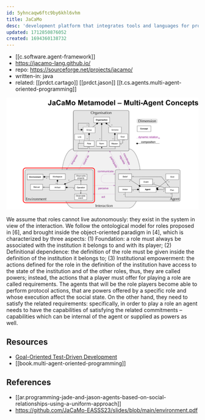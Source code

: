 ```yaml
---
id: 5yhncaqw6ftc9by6khl6vhm
title: JaCaMo
desc: 'development platform that integrates tools and languages for programming the following dimensions of Multi-Agent Systems: agents, environment, and organisation.JaCaMo platform addresses applications demanding autonomy, decentralisation, coordination, and openness.'
updated: 1712850876052
created: 1694360138732
---
```



- [[c.software.agent-framework]]
- https://jacamo-lang.github.io/
- repo: https://sourceforge.net/projects/jacamo/
- written-in: java
- related: [[prdct.cartago]] [[prdct.jason]] [[t.cs.agents.multi-agent-oriented-programming]]


![](/assets/images/2024-04-11-08-45-50.png)

We assume that roles cannot live autonomously: they exist in the system in view of the interaction. We follow the ontological model for roles proposed in [6], and brought inside the object-oriented paradigm in [4], which is characterized by three aspects: (1) Foundation: a role must always be associated with the institution it belongs to and with its player; (2) Definitional dependence: the definition of the role must be given inside the definition of the institution it belongs to; (3) Institutional empowerment: the actions defined for the role in the definition of the institution have access to the state of the institution and of the other roles, thus, they are called powers; instead, the actions that a player must offer for playing a role are called requirements. The agents that will be the role players become able to perform protocol actions, that are powers offered by a specific role and whose execution affect the social state. On the other hand, they need to satisfy the related requirements: specifically, in order to play a role an agent needs to have the capabilities of satisfying the related commitments – capabilities which can be internal of the agent or supplied as powers as well.

## Resources

- [Goal-Oriented Test-Driven Development](https://github.com/jacamo-lang/jacamo/blob/master/doc/tutorials/tdd/readme.adoc)
- [[book.multi-agent-oriented-programming]]

## References

- [[ar.programming-jade-and-jason-agents-based-on-social-relationships-using-a-uniform-approach]]
- https://github.com/JaCaMo-EASSS23/slides/blob/main/environment.pdf